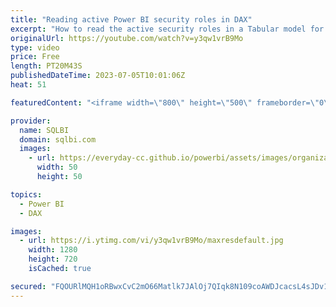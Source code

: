 ```yaml
---
title: "Reading active Power BI security roles in DAX"
excerpt: "How to read the active security roles in a Tabular model for Power BI or Analysis Services by using a DAX measure. This way, you can use measures and calculation groups to customize a report based dynamically on security roles active for the current user.\r Article and download: https://sql.bi/803102?aff=yt"
originalUrl: https://youtube.com/watch?v=y3qw1vrB9Mo
type: video
price: Free
length: PT20M43S
publishedDateTime: 2023-07-05T10:01:06Z
heat: 51

featuredContent: "<iframe width=\"800\" height=\"500\" frameborder=\"0\" src=\"https://www.youtube.com/embed/y3qw1vrB9Mo\" allow=\"accelerometer; autoplay; encrypted-media; gyroscope; picture-in-picture\" allowfullscreen></iframe>"

provider:
  name: SQLBI
  domain: sqlbi.com
  images:
    - url: https://everyday-cc.github.io/powerbi/assets/images/organizations/sqlbi.com-50x50.jpg
      width: 50
      height: 50

topics:
  - Power BI
  - DAX

images:
  - url: https://i.ytimg.com/vi/y3qw1vrB9Mo/maxresdefault.jpg
    width: 1280
    height: 720
    isCached: true

secured: "FQOURlMQH1oRBwxCvC2mO66Matlk7JAlOj7QIqk8N109coAWDJcacsL4sJDv1C7y7hIG1Dd27s+bKgqJASl4YqghJgOQLGnL9wofhNHLaqL4foIEQ1pWfdOu9FZvS5Hbo3mESmdJOQZj1JcNWYkZLivdIu1bEoBz7lRMnw1Y0i3s/B4ZobGhnTgijQgBckhN2gALgdYh1bx2HhHrlZY2x24SC9X9vg3oPqsisWbHzvCLg5FgQYMHz0qDm+kiJEMasHzEDM80noyw7F0DEQmiZXPVgS5fxawbnHVsatQVXVSQ3hMKdqf0efuyjlhhBwMKE/rZ9+ZfZRJnvrm3mCpfBJ4t9BsqYZHfx1i2FTILYrlmMWIRr+yL1p8joVdbG4djj5Uyt4FD1oUZ77Up0XE0/pCXQt9Mdwt/LszOPaMga+8=;Edi7vIzevuKCJDUeEnO3dQ=="
---
```


